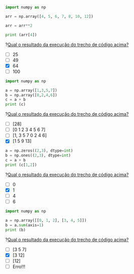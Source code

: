 ``` python
import numpy as np

arr = np.array([4, 5, 6, 7, 8, 10, 12])

arr = arr**2

print (arr[4])
```
?[Qual o resultado da execução do trecho de código acima?](single)
-[ ] 25
-[ ] 49 
-[x] 64
-[ ] 100

``` python
import numpy as np

a = np.array([1,3,5,7])
b = np.array([0,2,4,6])
c = a + b
print (c)
```
?[Qual o resultado da execução do trecho de código acima?](single)
-[ ] [28]
-[ ] [0  1  2  3  4  5  6  7] 
-[ ] [1, 3  5  7  0  2  4  6]
-[x] [1  5  9  13]

``` python
a = np.zeros((2,3), dtype=int)
b = np.ones((2,3), dtype=int)
c = a + b
print (c[1,2])
```
?[Qual o resultado da execução do trecho de código acima?](single)
-[ ] 0
-[x] 1 
-[ ] 4
-[ ] 6

``` python
import numpy as np

a = np.array([[0, 1, 2], [3, 4, 5]])
b = a.sum(axis=1)
print (b)

```
?[Qual o resultado da execução do trecho de código acima?](single)
-[ ] [3 5 7]
-[x] [3 12]
-[ ] [12]
-[ ] Erro!!!
